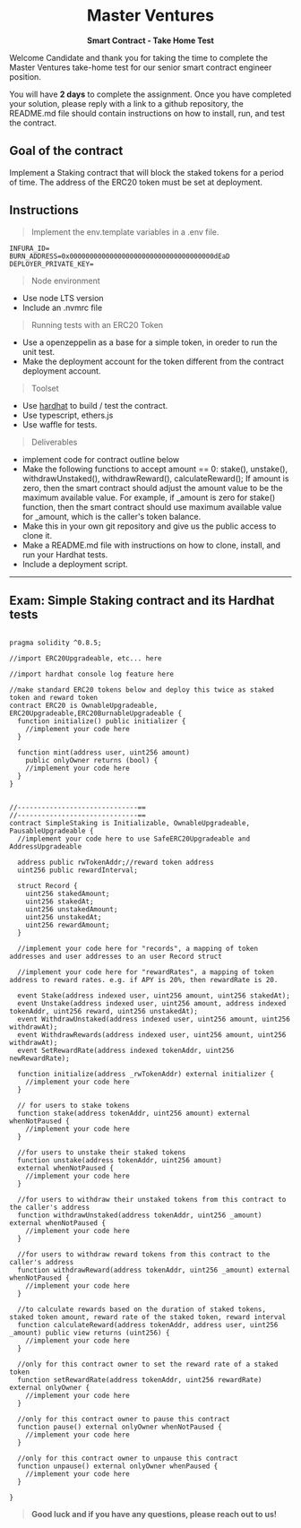 <p align="center">
  <h1 align="center">
  Master Ventures
  </h1>
</p>

<p align="center">
  <b>
  Smart Contract - Take Home Test
  </b><br>
</p>

Welcome Candidate and thank you for taking the time to complete the Master Ventures take-home test for our senior smart contract engineer position.

You will have **2 days** to complete the assignment. Once you have completed your solution, please reply with a link to a github repository, the README.md file should contain instructions on how to install, run, and test the contract.

## Goal of the contract
Implement a Staking contract that will block the staked tokens for a period of time.
The address of the ERC20 token must be set at deployment.

## Instructions

> Implement the env.template variables in a .env file.

```
INFURA_ID=
BURN_ADDRESS=0x000000000000000000000000000000000000dEaD
DEPLOYER_PRIVATE_KEY=
```

> Node environment

- Use node LTS version
- Include an .nvmrc file

> Running tests with an ERC20 Token
- Use a openzeppelin as a base for a simple token, in oreder to run the unit test.
- Make the deployment account for the token different from the contract deployment account.

> Toolset
- Use [hardhat](https://hardhat.org/) to build / test the contract.
- Use typescript, ethers.js
- Use waffle for tests.

> Deliverables
- implement code for contract outline below
- Make the following functions to accept amount == 0: stake(), unstake(), withdrawUnstaked(), withdrawReward(), calculateReward(); If amount is zero, then the smart contract should adjust the amount value to be the maximum available value. For example, if _amount is zero for stake() function, then the smart contract should use maximum available value for _amount, which is the caller's token balance.
- Make this in your own git repository and give us the public access to clone it.
- Make a README.md file with instructions on how to clone, install, and run your Hardhat tests.
- Include a deployment script.

---
## Exam: Simple Staking contract and its Hardhat tests

```//SPDX-License-Identifier: MIT

pragma solidity ^0.8.5;

//import ERC20Upgradeable, etc... here

//import hardhat console log feature here

//make standard ERC20 tokens below and deploy this twice as staked token and reward token
contract ERC20 is OwnableUpgradeable, ERC20Upgradeable,ERC20BurnableUpgradeable {
  function initialize() public initializer {
    //implement your code here
  }

  function mint(address user, uint256 amount)
    public onlyOwner returns (bool) {
    //implement your code here
  }
}


//------------------------------==
//------------------------------==
contract SimpleStaking is Initializable, OwnableUpgradeable, PausableUpgradeable {
  //implement your code here to use SafeERC20Upgradeable and AddressUpgradeable

  address public rwTokenAddr;//reward token address
  uint256 public rewardInterval;
  
  struct Record {
    uint256 stakedAmount;
    uint256 stakedAt;
    uint256 unstakedAmount;
    uint256 unstakedAt;
    uint256 rewardAmount;
  }

  //implement your code here for "records", a mapping of token addresses and user addresses to an user Record struct

  //implement your code here for "rewardRates", a mapping of token address to reward rates. e.g. if APY is 20%, then rewardRate is 20.

  event Stake(address indexed user, uint256 amount, uint256 stakedAt);
  event Unstake(address indexed user, uint256 amount, address indexed tokenAddr, uint256 reward, uint256 unstakedAt);
  event WithdrawUnstaked(address indexed user, uint256 amount, uint256 withdrawAt);
  event WithdrawRewards(address indexed user, uint256 amount, uint256 withdrawAt);
  event SetRewardRate(address indexed tokenAddr, uint256 newRewardRate);
  
  function initialize(address _rwTokenAddr) external initializer {
    //implement your code here
  }

  // for users to stake tokens
  function stake(address tokenAddr, uint256 amount) external whenNotPaused {
    //implement your code here
  }

  //for users to unstake their staked tokens
  function unstake(address tokenAddr, uint256 amount)
  external whenNotPaused {
    //implement your code here
  }

  //for users to withdraw their unstaked tokens from this contract to the caller's address
  function withdrawUnstaked(address tokenAddr, uint256 _amount) external whenNotPaused {
    //implement your code here
  }

  //for users to withdraw reward tokens from this contract to the caller's address
  function withdrawReward(address tokenAddr, uint256 _amount) external whenNotPaused {
    //implement your code here
  }

  //to calculate rewards based on the duration of staked tokens, staked token amount, reward rate of the staked token, reward interval
  function calculateReward(address tokenAddr, address user, uint256 _amount) public view returns (uint256) {
    //implement your code here
  }

  //only for this contract owner to set the reward rate of a staked token
  function setRewardRate(address tokenAddr, uint256 rewardRate) external onlyOwner {
    //implement your code here
  }

  //only for this contract owner to pause this contract
  function pause() external onlyOwner whenNotPaused {
    //implement your code here
  }

  //only for this contract owner to unpause this contract
  function unpause() external onlyOwner whenPaused {
    //implement your code here
  }

}
```
> **Good luck and if you have any questions, please reach out to us!**